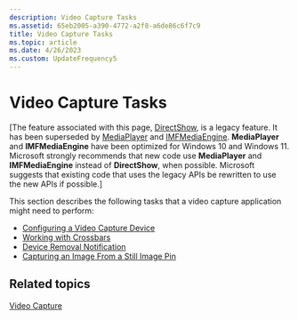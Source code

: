 ```yaml
---
description: Video Capture Tasks
ms.assetid: 65eb2005-a390-4772-a2f8-a6de86c6f7c9
title: Video Capture Tasks
ms.topic: article
ms.date: 4/26/2023
ms.custom: UpdateFrequency5
---
```


# Video Capture Tasks

\[The feature associated with this page, [DirectShow](/windows/win32/directshow/directshow), is a legacy feature. It has been superseded by [MediaPlayer](/uwp/api/Windows.Media.Playback.MediaPlayer) and [IMFMediaEngine](/windows/win32/api/mfmediaengine/nn-mfmediaengine-imfmediaengine). **MediaPlayer** and **IMFMediaEngine** have been optimized for Windows 10 and Windows 11. Microsoft strongly recommends that new code use **MediaPlayer** and **IMFMediaEngine** instead of **DirectShow**, when possible. Microsoft suggests that existing code that uses the legacy APIs be rewritten to use the new APIs if possible.\]

This section describes the following tasks that a video capture application might need to perform:

-   [Configuring a Video Capture Device](configuring-a-video-capture-device.md)
-   [Working with Crossbars](working-with-crossbars.md)
-   [Device Removal Notification](device-removal-notification.md)
-   [Capturing an Image From a Still Image Pin](capturing-an-image-from-a-still-image-pin.md)

## Related topics

<dl> <dt>

[Video Capture](video-capture.md)
</dt> </dl>

 

 



